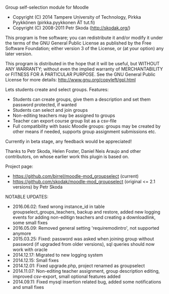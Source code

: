 Group self-selection module for Moodle

* Copyright (C) 2014 Tampere University of Technology, Pirkka Pyykkönen (pirkka.pyykkonen ÄT tut.fi)
* Copyright (C) 2008-2011 Petr Skoda (http://skodak.org/)

This program is free software; you can redistribute it and/or modify
it under the terms of the GNU General Public License as published by
the Free Software Foundation; either version 3 of the License, or
(at your option) any later version.

This program is distributed in the hope that it will be useful,
but WITHOUT ANY WARRANTY; without even the implied warranty of
MERCHANTABILITY or FITNESS FOR A PARTICULAR PURPOSE.  See the
GNU General Public License for more details:
http://www.gnu.org/copyleft/gpl.html

Lets students create and select groups. Features:

* Students can create groups, give them a description and set them password protected, if wanted
* Students can select and join groups
* Non-editing teachers may be assigned to groups
* Teacher can export course group list as a csv-file
* Full compatibility with basic Moodle groups: groups may be created by other means if needed, supports group assignment submissions etc.

Currently in beta stage, any feedback would be appreciated!

Thanks to Petr Skoda, Helen Foster, Daniel Neis Araujo and other
contributors, on whose earlier work this plugin is based on.

Project page:

* https://github.com/birrel/moodle-mod_groupselect (current)
* https://github.com/skodak/moodle-mod_groupselect (original <= 2.1 versions) by Petr Skoda

NOTABLE UPDATES:
* 2016.06.02: fixed wrong instance_id in table groupselect_groups_teachers, backup and restore,
added new logging events for adding non-editign teachers and creating a downloadlink, some small fixes
* 2016.05.09: Removed general setting 'requiremodintro', not supported anymore
* 2015.03.25: Fixed: password was asked when joining group without
password (if upgraded from older versions), sql queries should now work
with oracle 
* 2014.12.17: Migrated to new logging system
* 2014.12.15: Small fixes
* 2014.12.01: Fixed upgrade.php, project renamed as groupselect
* 2014.11.07: Non-editing teacher assignment, group description editing, improved csv-export, small optional features added
* 2014.09.11: Fixed mysql insertion related bug, added some notifications and small fixes
